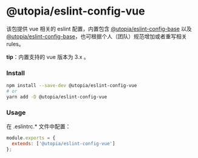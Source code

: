 # @utopia/eslint-config-vue

该包提供 vue 相关的 eslint 配置，内置包含 [@utopia/eslint-config-base][@utopia/eslint-config-base-url] 以及 [@utopia/eslint-config-base][eslint-plugin-vue-url]，也可根据个人（团队）规范增加或者重写相关 rules。

**tip**：内置支持的 vue 版本为 3.x 。

### Install

```sh
npm install --save-dev @utopia/eslint-config-vue
# or
yarn add -D @utopia/eslint-config-vue
```

### Usage

在 .eslintrc.\* 文件中配置：

```js
module.exports = {
  extends: ['@utopia/eslint-config-vue']
};
```

[@utopia/eslint-config-base-url]: https://github.com/utopiajs/base-config/tree/main/packages/eslint-config-base
[eslint-plugin-vue-url]: https://github.com/vuejs/eslint-plugin-vue
